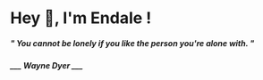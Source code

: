 <h1 title="head"> Hey 👋, I'm Endale !</h1>

**<h5><i>" You cannot be lonely if you like the person you're alone with. "</i></h5>**

*<b>___ Wayne Dyer ___</b>*
